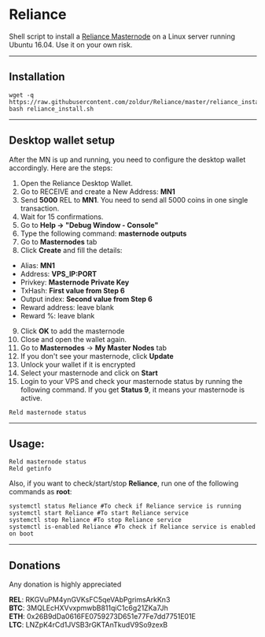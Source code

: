 # Reliance
Shell script to install a [Reliance Masternode](http://reliance.one/) on a Linux server running Ubuntu 16.04. Use it on your own risk.
***

## Installation
```
wget -q https://raw.githubusercontent.com/zoldur/Reliance/master/reliance_install.sh
bash reliance_install.sh
```
***

## Desktop wallet setup  

After the MN is up and running, you need to configure the desktop wallet accordingly. Here are the steps:  
1. Open the Reliance Desktop Wallet.  
2. Go to RECEIVE and create a New Address: **MN1**  
3. Send **5000** REL to **MN1**. You need to send all 5000 coins in one single transaction.
4. Wait for 15 confirmations.  
5. Go to **Help -> "Debug Window - Console"**  
6. Type the following command: **masternode outputs**  
7. Go to **Masternodes** tab  
8. Click **Create** and fill the details:  
* Alias: **MN1**  
* Address: **VPS_IP:PORT**  
* Privkey: **Masternode Private Key**  
* TxHash: **First value from Step 6**  
* Output index:  **Second value from Step 6**  
* Reward address: leave blank  
* Reward %: leave blank  
9. Click **OK** to add the masternode  
11. Close and open the wallet again.
12. Go to **Masternodes** -> **My Master Nodes** tab
13. If you don't see your masternode, click **Update**
14. Unlock your wallet if it is encrypted
15. Select your masternode and click on **Start**
16. Login to your VPS and check your masternode status by running the following command. If you get **Status 9**, it means your masternode is active.
```
Reld masternode status
```
***

## Usage:
```
Reld masternode status  
Reld getinfo
```
Also, if you want to check/start/stop **Reliance**, run one of the following commands as **root**:

```
systemctl status Reliance #To check if Reliance service is running  
systemctl start Reliance #To start Reliance service  
systemctl stop Reliance #To stop Reliance service  
systemctl is-enabled Reliance #To check if Reliance service is enabled on boot  
```  
***

## Donations

Any donation is highly appreciated

**REL**: RKGVuPM4ynGVKsFC5qeVAbPgrimsArkKn3  
**BTC**: 3MQLEcHXVvxpmwbB811qiC1c6g21ZKa7Jh  
**ETH**: 0x26B9dDa0616FE0759273D651e77Fe7dd7751E01E  
**LTC**: LNZpK4rCd1JVSB3rGKTAnTkudV9So9zexB  
